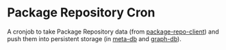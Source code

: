 # Package Repository Cron

A cronjob to take Package Repository data (from [package-repo-client](../package-repo-client)) and push them into persistent storage (in [meta-db](../meta-db) and [graph-db](../graph-db)).
